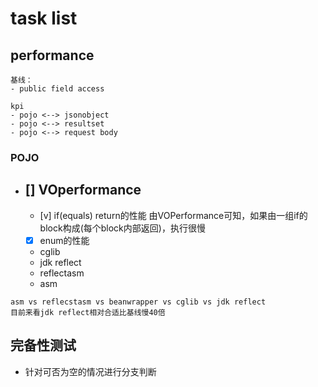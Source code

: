# task list
## performance
```
基线：
- public field access
```
```
kpi
- pojo <--> jsonobject
- pojo <--> resultset
- pojo <--> request body
```
### POJO

- [] VOperformance
	- 
	- [v] if(equals) return的性能
		由VOPerformance可知，如果由一组if的block构成(每个block内部返回)，执行很慢
	- [x] enum的性能
	- cglib
	- jdk reflect
	- reflectasm
	- asm

```
asm vs reflecstasm vs beanwrapper vs cglib vs jdk reflect
目前来看jdk reflect相对合适比基线慢40倍
```
## 完备性测试
- 针对可否为空的情况进行分支判断
